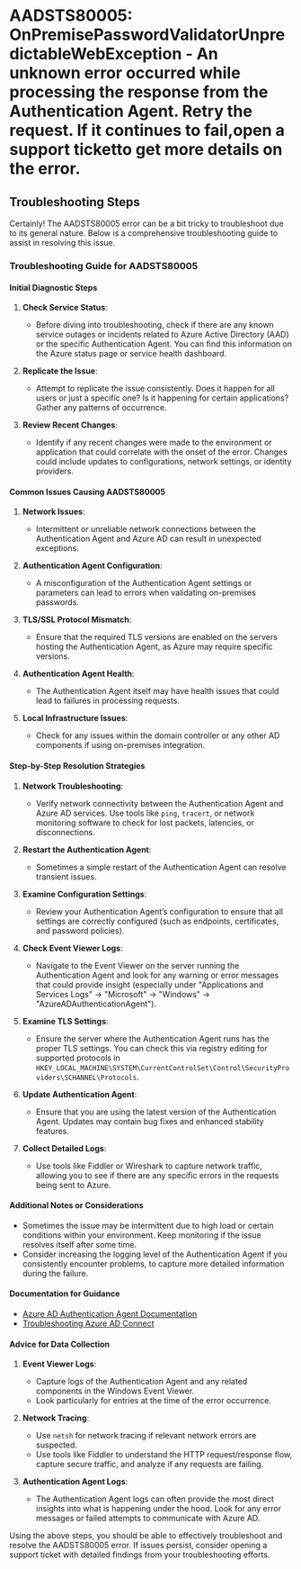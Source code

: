 # AADSTS80005: OnPremisePasswordValidatorUnpredictableWebException - An unknown error occurred while processing the response from the Authentication Agent. Retry the request. If it continues to fail,open a support ticketto get more details on the error.


## Troubleshooting Steps
Certainly! The AADSTS80005 error can be a bit tricky to troubleshoot due to its general nature. Below is a comprehensive troubleshooting guide to assist in resolving this issue.

### Troubleshooting Guide for AADSTS80005

#### Initial Diagnostic Steps
1. **Check Service Status**:
   - Before diving into troubleshooting, check if there are any known service outages or incidents related to Azure Active Directory (AAD) or the specific Authentication Agent. You can find this information on the Azure status page or service health dashboard.

2. **Replicate the Issue**:
   - Attempt to replicate the issue consistently. Does it happen for all users or just a specific one? Is it happening for certain applications? Gather any patterns of occurrence.

3. **Review Recent Changes**:
   - Identify if any recent changes were made to the environment or application that could correlate with the onset of the error. Changes could include updates to configurations, network settings, or identity providers.

#### Common Issues Causing AADSTS80005
1. **Network Issues**:
   - Intermittent or unreliable network connections between the Authentication Agent and Azure AD can result in unexpected exceptions.

2. **Authentication Agent Configuration**:
   - A misconfiguration of the Authentication Agent settings or parameters can lead to errors when validating on-premises passwords.

3. **TLS/SSL Protocol Mismatch**:
   - Ensure that the required TLS versions are enabled on the servers hosting the Authentication Agent, as Azure may require specific versions.

4. **Authentication Agent Health**:
   - The Authentication Agent itself may have health issues that could lead to failures in processing requests.

5. **Local Infrastructure Issues**:
   - Check for any issues within the domain controller or any other AD components if using on-premises integration.

#### Step-by-Step Resolution Strategies
1. **Network Troubleshooting**:
   - Verify network connectivity between the Authentication Agent and Azure AD services. Use tools like `ping`, `tracert`, or network monitoring software to check for lost packets, latencies, or disconnections.

2. **Restart the Authentication Agent**:
   - Sometimes a simple restart of the Authentication Agent can resolve transient issues.

3. **Examine Configuration Settings**:
   - Review your Authentication Agent’s configuration to ensure that all settings are correctly configured (such as endpoints, certificates, and password policies).

4. **Check Event Viewer Logs**:
   - Navigate to the Event Viewer on the server running the Authentication Agent and look for any warning or error messages that could provide insight (especially under "Applications and Services Logs" -> "Microsoft" -> "Windows" -> "AzureADAuthenticationAgent").

5. **Examine TLS Settings**:
   - Ensure the server where the Authentication Agent runs has the proper TLS settings. You can check this via registry editing for supported protocols in `HKEY_LOCAL_MACHINE\SYSTEM\CurrentControlSet\Control\SecurityProviders\SCHANNEL\Protocols`.

6. **Update Authentication Agent**:
   - Ensure that you are using the latest version of the Authentication Agent. Updates may contain bug fixes and enhanced stability features.

7. **Collect Detailed Logs**:
   - Use tools like Fiddler or Wireshark to capture network traffic, allowing you to see if there are any specific errors in the requests being sent to Azure.

#### Additional Notes or Considerations
- Sometimes the issue may be intermittent due to high load or certain conditions within your environment. Keep monitoring if the issue resolves itself after some time.
- Consider increasing the logging level of the Authentication Agent if you consistently encounter problems, to capture more detailed information during the failure.

#### Documentation for Guidance
- [Azure AD Authentication Agent Documentation](https://docs.microsoft.com/en-us/azure/active-directory/hybrid/deploy-authentication-agent)
- [Troubleshooting Azure AD Connect](https://docs.microsoft.com/en-us/azure/active-directory/hybrid/tshoot-connect)

#### Advice for Data Collection
1. **Event Viewer Logs**:
   - Capture logs of the Authentication Agent and any related components in the Windows Event Viewer.
   - Look particularly for entries at the time of the error occurrence.

2. **Network Tracing**:
   - Use `netsh` for network tracing if relevant network errors are suspected.
   - Use tools like Fiddler to understand the HTTP request/response flow, capture secure traffic, and analyze if any requests are failing.

3. **Authentication Agent Logs**:
   - The Authentication Agent logs can often provide the most direct insights into what is happening under the hood. Look for any error messages or failed attempts to communicate with Azure AD.

Using the above steps, you should be able to effectively troubleshoot and resolve the AADSTS80005 error. If issues persist, consider opening a support ticket with detailed findings from your troubleshooting efforts.